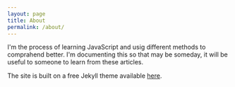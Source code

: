 ```yaml
---
layout: page
title: About
permalink: /about/
---
```


I'm the process of learning JavaScript and usig different methods to comprahend better. I'm documenting this so that may be someday, it will be useful to someone to learn from these articles.

The site is built on a free Jekyll theme available [here](https://blog.webjeda.com/jekyll-themes/).